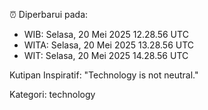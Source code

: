 ⏰ Diperbarui pada:
- WIB: Selasa, 20 Mei 2025 12.28.56 UTC
- WITA: Selasa, 20 Mei 2025 13.28.56 UTC
- WIT: Selasa, 20 Mei 2025 14.28.56 UTC

Kutipan Inspiratif:
"Technology is not neutral."


Kategori: technology

